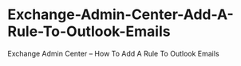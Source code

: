 # Exchange-Admin-Center-Add-A-Rule-To-Outlook-Emails
Exchange Admin Center – How To Add A Rule To Outlook Emails
